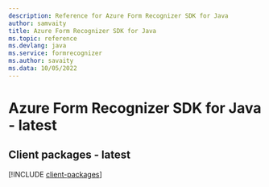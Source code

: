```yaml
---
description: Reference for Azure Form Recognizer SDK for Java
author: samvaity
title: Azure Form Recognizer SDK for Java
ms.topic: reference
ms.devlang: java
ms.service: formrecognizer
ms.author: savaity
ms.data: 10/05/2022
---
```

# Azure Form Recognizer SDK for Java - latest

## Client packages - latest
[!INCLUDE [client-packages](form-recognizer-client-index.md)]